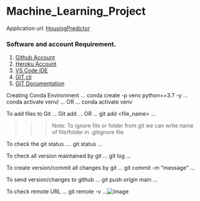 # Machine_Learning_Project

Application url:
[HousingPredictor](https://ml-regression-app.herokuapp.com/)

### Software and account Requirement.
1. [Github Account](https://github.com)
2. [Heroku Account](https://dashboard.heroku.com/login)
3. [VS Code IDE](https://code.visualstudio.com/download)
4. [GIT cli](https://git-scm.com/downloads)
5. [GIT Documentation](https://git-scm.com/docs/gittutorial)


Creating Conda Environment
...
conda create -p venv python==3.7 -y
...
conda activate venv/
...
OR
...
conda activate venv

To add files to Git
...
Git add
...
OR
...
git add <file_name>
...

>>>Note: To ignore file or folder from git we can write name of file/folder in .gitignore file

To check the git status
....
git status
...

To check all version maintained by git
...
git log
...

To create version/commit all changes by git
...
git commit -m "message"
...

To send version/changes to github
...
git push origin main
...

To check remote URL
...
git remote -v
...![image](https://user-images.githubusercontent.com/104350690/216557676-4f85b206-d17d-47f0-8662-a3a347b7c533.png)
